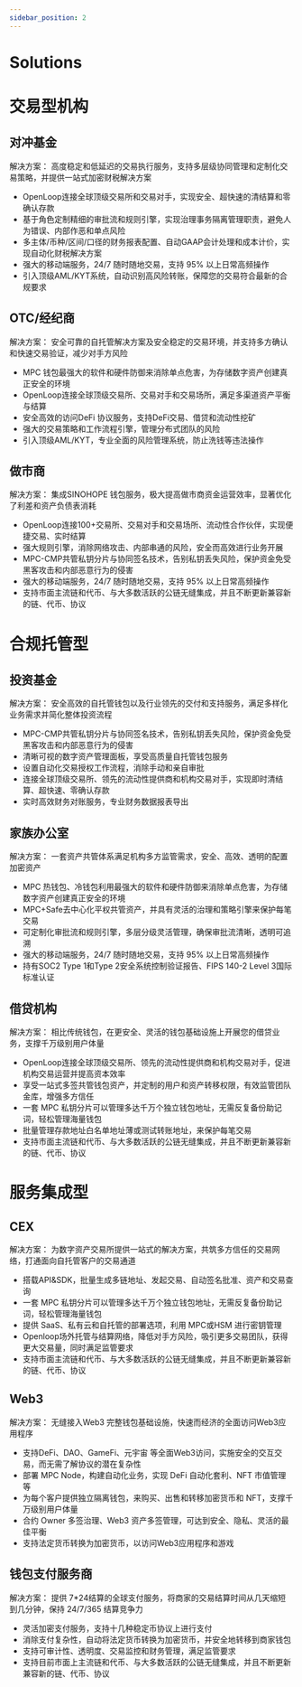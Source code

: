```yaml
---
sidebar_position: 2
---
```

# Solutions

# 交易型机构

## 对冲基金
解决方案：
高度稳定和低延迟的交易执行服务，支持多层级协同管理和定制化交易策略，并提供一站式加密财税解决方案
- OpenLoop连接全球顶级交易所和交易对手，实现安全、超快速的清结算和零确认存款
- 基于角色定制精细的审批流和规则引擎，实现治理事务隔离管理职责，避免人为错误、内部作恶和单点风险
- 多主体/币种/区间/口径的财务报表配置、自动GAAP会计处理和成本计价，实现自动化财税解决方案 
- 强大的移动端服务，24/7 随时随地交易，支持 95% 以上日常高频操作
- 引入顶级AML/KYT系统，自动识别高风险转账，保障您的交易符合最新的合规要求

## OTC/经纪商
解决方案：
安全可靠的自托管解决方案及安全稳定的交易环境，并支持多方确认和快速交易验证，减少对手方风险
- MPC 钱包最强大的软件和硬件防御来消除单点危害，为存储数字资产创建真正安全的环境
- OpenLoop连接全球顶级交易所、交易对手和交易场所，满足多渠道资产平衡与结算
- 安全高效的访问DeFi 协议服务，支持DeFi交易、借贷和流动性挖矿
- 强大的交易策略和工作流程引擎，管理分布式团队的风险
- 引入顶级AML/KYT，专业全面的风险管理系统，防止洗钱等违法操作


## 做市商
解决方案：
集成SINOHOPE 钱包服务，极大提高做市商资金运营效率，显著优化了利差和资产负债表消耗
- OpenLoop连接100+交易所、交易对手和交易场所、流动性合作伙伴，实现便捷交易、实时结算
- 强大规则引擎，消除网络攻击、内部串通的风险，安全而高效进行业务开展
- MPC-CMP共管私钥分片与协同签名技术，告别私钥丢失风险，保护资金免受黑客攻击和内部恶意行为的侵害
- 强大的移动端服务，24/7 随时随地交易，支持 95% 以上日常高频操作
- 支持市面主流链和代币、与大多数活跃的公链无缝集成，并且不断更新兼容新的链、代币、协议

# 合规托管型

## 投资基金
解决方案：
安全高效的自托管钱包以及行业领先的交付和支持服务，满足多样化业务需求并简化整体投资流程
- MPC-CMP共管私钥分片与协同签名技术，告别私钥丢失风险，保护资金免受黑客攻击和内部恶意行为的侵害
- 清晰可视的数字资产管理面板，享受高质量自托管钱包服务
- 设置自动化交易授权工作流程，消除手动和亲自审批
- 连接全球顶级交易所、领先的流动性提供商和机构交易对手，实现即时清结算、超快速、零确认存款
- 实时高效财务对账服务，专业财务数据报表导出



## 家族办公室
解决方案：
一套资产共管体系满足机构多方监管需求，安全、高效、透明的配置加密资产
- MPC 热钱包、冷钱包利用最强大的软件和硬件防御来消除单点危害，为存储数字资产创建真正安全的环境
- MPC+Safe去中心化平权共管资产，并具有灵活的治理和策略引擎来保护每笔交易
- 可定制化审批流和规则引擎，多层分级灵活管理，确保审批流清晰，透明可追溯
- 强大的移动端服务，24/7 随时随地交易，支持 95% 以上日常高频操作
- 持有SOC2 Type 1和Type 2安全系统控制验证报告、FIPS 140-2 Level 3国际标准认证


## 借贷机构
解决方案：
相比传统钱包，在更安全、灵活的钱包基础设施上开展您的借贷业务，支撑千万级别用户体量
- OpenLoop连接全球顶级交易所、领先的流动性提供商和机构交易对手，促进机构交易运营并提高资本效率
- 享受一站式多签共管钱包资产，并定制的用户和资产转移权限，有效监管团队金库，增强多方信任
- 一套 MPC 私钥分片可以管理多达千万个独立钱包地址，无需反复备份助记词，轻松管理海量钱包
- 批量管理存款地址白名单地址薄或测试转账地址，来保护每笔交易
- 支持市面主流链和代币、与大多数活跃的公链无缝集成，并且不断更新兼容新的链、代币、协议


# 服务集成型

## CEX
解决方案：
为数字资产交易所提供一站式的解决方案，共筑多方信任的交易网络，打通面向自托管客户的交易通道
- 搭载API&SDK，批量生成多链地址、发起交易、自动签名批准、资产和交易查询
- 一套 MPC 私钥分片可以管理多达千万个独立钱包地址，无需反复备份助记词，轻松管理海量钱包
- 提供 SaaS、私有云和自托管的部署选项，利用 MPC或HSM 进行密钥管理
- Openloop场外托管与结算网络，降低对手方风险，吸引更多交易团队，获得更大交易量，同时满足监管要求
- 支持市面主流链和代币、与大多数活跃的公链无缝集成，并且不断更新兼容新的链、代币、协议
 

## Web3
解决方案：
无缝接入Web3 完整钱包基础设施，快速而经济的全面访问Web3应用程序
- 支持DeFi、DAO、GameFi、元宇宙 等全面Web3访问，实施安全的交互交易，而无需了解协议的潜在复杂性
- 部署 MPC Node，构建自动化业务，实现 DeFi 自动化套利、NFT 市值管理等
- 为每个客户提供独立隔离钱包，来购买、出售和转移加密货币和 NFT，支撑千万级别用户体量
- 合约 Owner 多签治理、Web3 资产多签管理，可达到安全、隐私、灵活的最佳平衡
- 支持法定货币转换为加密货币，以访问Web3应用程序和游戏


## 钱包支付服务商
解决方案：
提供 7*24结算的全球支付服务，将商家的交易结算时间从几天缩短到几分钟，保持 24/7/365 结算竞争力
- 灵活加密支付服务，支持十几种稳定币协议上进行支付
- 消除支付复杂性，自动将法定货币转换为加密货币，并安全地转移到商家钱包
- 支持可审计性、透明度、交易监控和财务管理，满足监管要求
- 支持目前市面上主流链和代币、与大多数活跃的公链无缝集成，并且不断更新兼容新的链、代币、协议